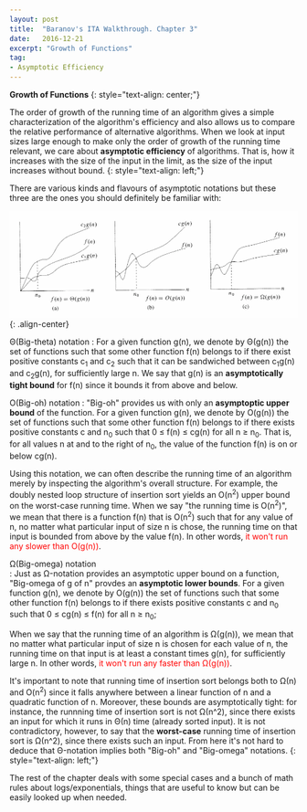 ```yaml
---
layout: post
title:  "Baranov's ITA Walkthrough. Chapter 3"
date:   2016-12-21
excerpt: "Growth of Functions"
tag:
- Asymptotic Efficiency
---
```



**Growth of Functions**
{: style="text-align: center;"}

The order of growth of the running time of an algorithm gives a simple characterization of the algorithm's efficiency and also allows us to compare the relative performance of alternative algorithms. When we look at input sizes large enough to make only the order of growth of the running time relevant, we care about **asymptotic efficiency** of algorithms. That is, how it increases with the size of the input in the limit, as the size of the input increases without bound.
{: style="text-align: left;"}   

There are various kinds and flavours of asymptotic notations but these three are the ones you should definitely be familiar with:   

![image-center](/images/asymptotic.png){: .align-center}

Θ(Big-theta) notation
:	For a given function g(n), we denote by Θ(g(n)) the set of functions such that some other function f(n) belongs to if there exist positive constants c<sub>1</sub> and c<sub>2</sub> such that it can be sandwiched between c<sub>1</sub>g(n) and c<sub>2</sub>g(n), for sufficiently large n. We say that g(n) is an **asymptotically tight bound** for f(n) since it bounds it from above and below. 

O(Big-oh) notation
:	"Big-oh" provides us with only an **asymptoptic upper bound** of the function. For a given function g(n), we denote by O(g(n)) the set of functions such that some other function f(n) belongs to if there exists positive constants c and n<sub>0</sub> such that 0 ≤ f(n) ≤ cg(n) for all n ≥ n<sub>0</sub>. That is, for all values n at and to the right of n<sub>0</sub>, the value of the function f(n) is on or below cg(n).   

Using this notation, we can often describe the running time of an algorithm merely by inspecting the algorithm's overall structure. For example, the doubly nested loop structure of insertion sort yields an O(n<sup>2</sup>) upper bound on the worst-case running time. When we say "the running time is O(n<sup>2</sup>)", we mean that there is a function f(n) that is O(n<sup>2</sup>) such that for any value of n, no matter what particular input of size n is chose, the running time on that input is bounded from above by the value f(n). In other words, <span style="color:red">it won't run any slower than O(g(n))</span>.  


Ω(Big-omega) notation   
:	Just as Ω-notation provides an asymptotic upper bound on a function, "Big-omega of g of n" provdes an **asymptotic lower bounds**. For a given function g(n), we denote by O(g(n)) the set of functions such that some other function f(n) belongs to if there exists positive constants c and n<sub>0</sub> such that 0 ≤ cg(n) ≤ f(n) for all n ≥ n<sub>0</sub>;

When we say that the running time of an algorithm is Ω(g(n)), we mean that no matter what particular input of size n is chosen for each value of n, the running time on that input is at least a constant times g(n), for sufficiently large n. In other words, <span style="color:red">it won't run any faster than Ω(g(n))</span>.


It's important to note that running time of insertion sort belongs both to Ω(n) and O(n<sup>2</sup>) since it falls anywhere between a linear function of n and a quadratic function of n. Moreover, these bounds are asymptotically tight: for instance, the runnning time of insertion sort is not Ω(n^2), since there exists an input for which it runs in Θ(n) time (already sorted input). It is not contradictory, however, to say that the **worst-case** running time of insertion sort is Ω(n^2), since there exists such an input. From here it's not hard to deduce that Θ-notation implies both "Big-oh" and "Big-omega" notations.
{: style="text-align: left;"}

The rest of the chapter deals with some special cases and a bunch of math rules about logs/exponentials, things that are useful to know but can be easily looked up when needed.




















 
